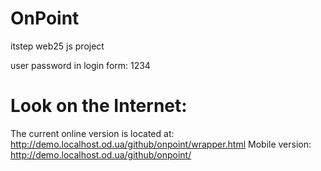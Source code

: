 # OnPoint
itstep web25 js project

user password in login form: 1234

# Look on the Internet:
The current online version is located at: http://demo.localhost.od.ua/github/onpoint/wrapper.html
Mobile version: http://demo.localhost.od.ua/github/onpoint/
